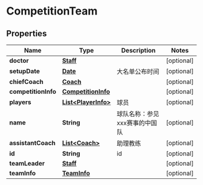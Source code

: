 
# CompetitionTeam

## Properties
Name | Type | Description | Notes
------------ | ------------- | ------------- | -------------
**doctor** | [**Staff**](Staff.md) |  |  [optional]
**setupDate** | [**Date**](Date.md) | 大名单公布时间 |  [optional]
**chiefCoach** | [**Coach**](Coach.md) |  |  [optional]
**competitionInfo** | [**CompetitionInfo**](CompetitionInfo.md) |  |  [optional]
**players** | [**List&lt;PlayerInfo&gt;**](PlayerInfo.md) | 球员 |  [optional]
**name** | **String** | 球队名称：参见xxx赛事的中国队 |  [optional]
**assistantCoach** | [**List&lt;Coach&gt;**](Coach.md) | 助理教练 |  [optional]
**id** | **String** | id |  [optional]
**teamLeader** | [**Staff**](Staff.md) |  |  [optional]
**teamInfo** | [**TeamInfo**](TeamInfo.md) |  |  [optional]




